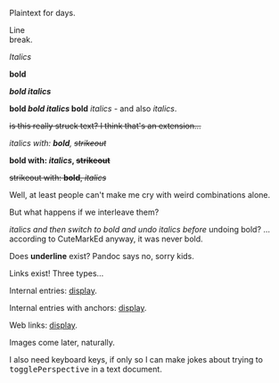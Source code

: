 Plaintext for days.

Line  
break.

*Italics*

**bold**

***bold italics***

**bold *bold italics* bold** *italics* - and also _italics_.

~~is this really struck text? I think that's an extension...~~

*italics with: **bold**, ~~strikeout~~*

**bold with: *italics*, ~~strikeout~~**

~~strikeout with: **bold**, *italics*~~

Well, at least people can't make me cry with weird combinations alone.

But what happens if we interleave them?

*italics and then **switch to bold and* undo italics before** undoing bold? ... according to CuteMarkEd anyway, it was never bold.

Does __underline__ exist? Pandoc says no, sorry kids.

Links exist! Three types...

Internal entries: [display](entryid).

Internal entries with anchors: [display](entryid#anchor).

Web links: [display](https://github.com/greysondn/markouli).

Images come later, naturally.

I also need keyboard keys, if only so I can make jokes about trying to  <kbd>togglePerspective</kbd>  in a text document.
